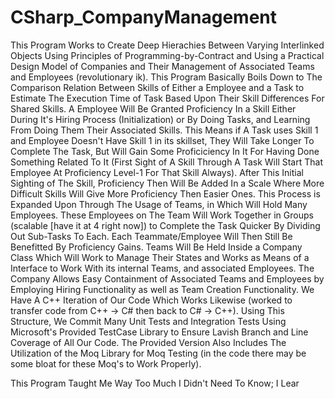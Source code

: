 # CSharp_CompanyManagement
This Program Works to Create Deep Hierachies Between Varying Interlinked Objects Using Principles of Programming-by-Contract and Using a Practical Design Model of Companies and Their Management of Associated Teams and Employees (revolutionary ik).
This Program Basically Boils Down to The Comparison Relation Between Skills of Either a Employee and a Task to Estimate The Execution Time of Task
Based Upon Their Skill Differences For Shared Skills. A Employee Will Be Granted Proficiency In a Skill Either During It's Hiring Process (Initialization)
or By Doing Tasks, and Learning From Doing Them Their Associated Skills. This Means if A Task uses Skill 1 and Employee Doesn't Have Skill 1 in its skillset,
They Will Take Longer To Complete The Task, But Will Gain Some Proficiciency In It For Having Done Something Related To It (First Sight of A Skill Through
A Task Will Start That Employee At Proficiency Level-1 For That Skill Always). After This Initial Sighting of The Skill, Proficiency Then Will Be Added In a Scale
Where More Difficult Skills Will Give More Proficiency Then Easier Ones. This Process is Expanded Upon Through The Usage of Teams, in Which Will Hold Many Employees.
These Employees on The Team Will Work Together in Groups (scalable [have it at 4 right now]) to Complete the Task Quicker By Dividing Out Sub-Tasks To Each. Each
Teammate/Employee Will Then Still Be Benefitted By Proficiency Gains.
Teams Will Be Held Inside a Company Class Which Will Work to Manage Their States and Works as Means of a Interface to Work With its internal Teams, and associated Employees.
The Company Allows Easy Containment of Associated Teams and Employees by Employing Hiring Functionality as well as Team Creation Functionality. We Have A C++ Iteration of Our
Code Which Works Likewise (worked to transfer code from C++ -> C# then back to C# -> C++).
Using This Structure, We Commit Many Unit Tests and Integration Tests Using Microsoft's Provided TestCase Library to Ensure Lavish Branch and Line Coverage of All Our Code.
The Provided Version Also Includes The Utilization of the Moq Library for Moq Testing (in the code there may be some bloat for these Moq's to Work Properly).

This Program Taught Me Way Too Much I Didn't Need To Know; I Lear
